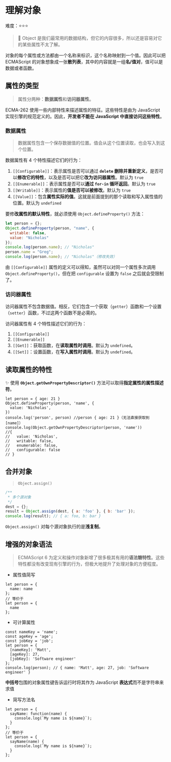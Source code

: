 # 理解对象

难度：⭐️⭐️⭐️

> 💌 Object 是我们最常用的数据结构，但它的内容很多，所以还是容易对它的某些属性不太了解。

对象的每个属性或方法都由一个名称来标识，这个名称映射到一个值。因此可以把 ECMAScript 的对象想象成一张**散列表**，其中的内容就是一组**名/值对**，值可以是数据或者函数。

## 属性的类型

> 属性分两种：**数据属性**和**访问器属性**。

ECMA-262 使用一些内部特性来描述属性的特征。这些特性是由为 JavaScript 实现引擎的规范定义的。因此，**开发者不能在 JavaScript 中直接访问这些特性**。

### 数据属性

> 数据属性包含一个保存数据值的位置。值会从这个位置读取，也会写入到这个位置。

数据属性有 4 个特性描述它们的行为：

1. `[[Configurable]]`：表示属性是否可以通过 **`delete` 删除并重新定义**，是否可以**修改它的特性**，以及是否可以把它**改为访问器属性**。默认为 `true`
2. `[[Enumerable]]`：表示属性是否可以**通过 `for-in` 循环返回**。默认为 `true`
3. `[[Writable]]`：表示属性的**值是否可以被修改**。默认为 `true`
4. `[[Value]]`：包含**属性实际的值**。这就是前面提到的那个读取和写入属性值的位置。默认为 `undefined`

要修**改属性的默认特性**，就必须使用 `Object.defineProperty()` 方法：

```js
let person = {};
Object.defineProperty(person, "name", {
  writable: false,
  value: "Nicholas"
});
console.log(person.name); // "Nicholas"
person.name = "Greg";
console.log(person.name); // "Nicholas"（修改失效）
```

由 `[[Configurable]]` 属性的定义可以得知，虽然可以对同一个属性多次调用 `Object.defineProperty()`，但在把 `configurable` 设置为 `false` 之后就会受限制了。

### 访问器属性

访问器属性不包含数据值。相反，它们包含一个获取（`getter`）函数和一个设置（`setter`）函数，不过这两个函数不是必需的。

访问器属性有 4 个特性描述它们的行为：

1. `[[Configurable]]`
2. `[[Enumerable]]`
3. `[[Get]]`：获取函数，在**读取属性时调用**。默认为 `undefined`。
4. `[[Set]]`：设置函数，在**写入属性时调用**。默认为 `undefined`。

## 读取属性的特性

✨ 使用 **`Object.getOwnPropertyDescriptor()`** 方法可以取得**指定属性的属性描述符**。

```js{6}
let person = { age: 21 }
Object.defineProperty(person, 'name', {
  value: 'Nicholas',
})
console.log('person', person) //person { age: 21 }（无法直接获取到[name]）
console.log(Object.getOwnPropertyDescriptor(person, 'name'))
//{
//   value: 'Nicholas',
//   writable: false,
//   enumerable: false,
//   configurable: false
// }

```

## 合并对象

> `Object.assign()`

```js
/**
 * 多个源对象
 */
dest = {};
result = Object.assign(dest, { a: 'foo' }, { b: 'bar' });
console.log(result); // { a: foo, b: bar }
```

`Object.assign()` 对每个源对象执行的是**浅复制**。

## 增强的对象语法

> ECMAScript 6 为定义和操作对象新增了很多极其有用的**语法糖特性**。这些特性都没有改变现有引擎的行为，但极大地提升了处理对象的方便程度。

- 属性值简写

```js{2,6}
let person = {
  name: name
};
// 等价于
let person = {
  name
};
```

- 可计算属性

```js{5-7}
const nameKey = 'name';
const ageKey = 'age';
const jobKey = 'job';
let person = {
  [nameKey]: 'Matt',
  [ageKey]: 27,
  [jobKey]: 'Software engineer'
};
console.log(person); // { name: 'Matt', age: 27, job: 'Software engineer' }
```

**中括号**包围的对象属性键告诉运行时将其作为 JavaScript **表达式**而不是字符串来求值

- 简写方法名

```js{2,8}
let person = {
  sayName: function(name) {
    console.log(`My name is ${name}`);
  }
};
// 等价于
let person = {
  sayName(name) {
    console.log(`My name is ${name}`);
  }
};
```
